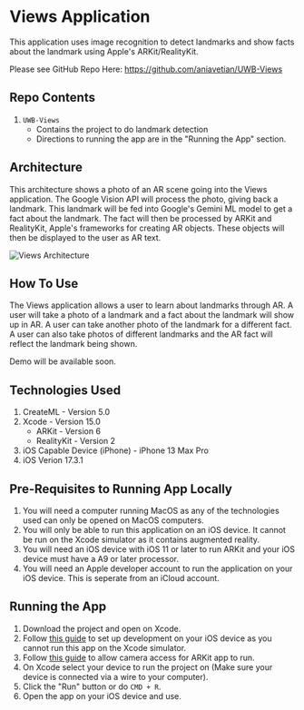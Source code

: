 # Views Application

This application uses image recognition to detect landmarks and show facts about the landmark using Apple's ARKit/RealityKit.

Please see GitHub Repo Here: https://github.com/aniavetian/UWB-Views

## Repo Contents

1. `UWB-Views`
   - Contains the project to do landmark detection
   - Directions to running the app are in the "Running the App" section.

## Architecture

This architecture shows a photo of an AR scene going into the Views application. 
The Google Vision API will process the photo, giving back a landmark. 
This landmark will be fed into Google's Gemini ML model to get a fact about the landmark. 
The fact will then be processed by ARKit and RealityKit, Apple's frameworks for creating AR objects. 
These objects will then be displayed to the user as AR text.

![Views Architecture]()

## How To Use

The Views application allows a user to learn about landmarks through AR. 
A user will take a photo of a landmark and a fact about the landmark will show up in AR. 
A user can take another photo of the landmark for a different fact. 
A user can also take photos of different landmarks and the AR fact will reflect the landmark being shown.

Demo will be available soon.

## Technologies Used

1. CreateML - Version 5.0
2. Xcode - Version 15.0
   - ARKit - Version 6
   - RealityKit - Version 2
3. iOS Capable Device (iPhone) - iPhone 13 Max Pro
4. iOS Verion 17.3.1

## Pre-Requisites to Running App Locally

1. You will need a computer running MacOS as any of the technologies used can only be opened on MacOS computers.
2. You will only be able to run this application on an iOS device. It cannot be run on the Xcode simulator as it contains augmented reality.
3. You will need an iOS device with iOS 11 or later to run ARKit and your iOS device must have a A9 or later processor.
4. You will need an Apple developer account to run the application on your iOS device. This is seperate from an iCloud account.

## Running the App

1. Download the project and open on Xcode.
2. Follow [this guide](https://developer.apple.com/documentation/xcode/running-your-app-in-simulator-or-on-a-device) to set up development on your iOS device as you cannot run this app on the Xcode simulator.
3. Follow [this guide](https://developer.apple.com/documentation/arkit/verifying_device_support_and_user_permission#) to allow camera access for ARKit app to run.
4. On Xcode select your device to run the project on (Make sure your device is connected via a wire to your computer).
5. Click the "Run" button or do `CMD + R`.
6. Open the app on your iOS device and use.


#
